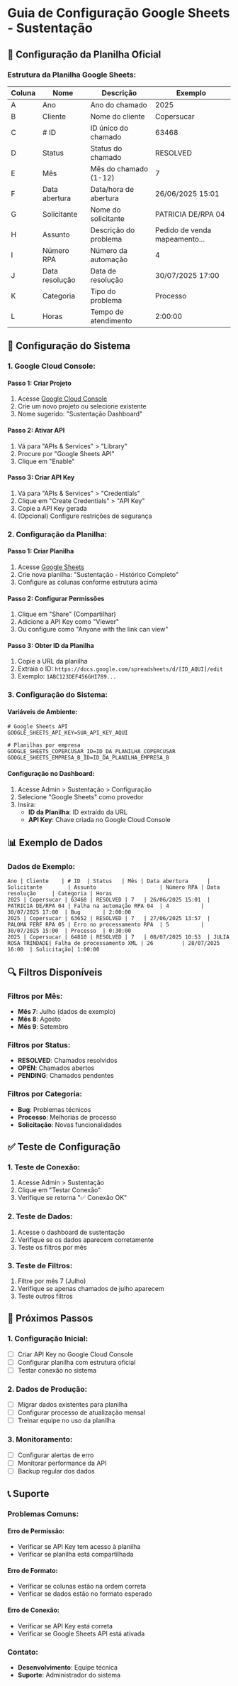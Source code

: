 # Guia de Configuração Google Sheets - Sustentação

## 🎯 Configuração da Planilha Oficial

### **Estrutura da Planilha Google Sheets:**

| Coluna | Nome | Descrição | Exemplo |
|--------|------|-----------|---------|
| A | Ano | Ano do chamado | 2025 |
| B | Cliente | Nome do cliente | Copersucar |
| C | # ID | ID único do chamado | 63468 |
| D | Status | Status do chamado | RESOLVED |
| E | Mês | Mês do chamado (1-12) | 7 |
| F | Data abertura | Data/hora de abertura | 26/06/2025 15:01 |
| G | Solicitante | Nome do solicitante | PATRICIA DE/RPA 04 |
| H | Assunto | Descrição do problema | Pedido de venda mapeamento... |
| I | Número RPA | Número da automação | 4 |
| J | Data resolução | Data de resolução | 30/07/2025 17:00 |
| K | Categoria | Tipo do problema | Processo |
| L | Horas | Tempo de atendimento | 2:00:00 |

## 🔧 Configuração do Sistema

### **1. Google Cloud Console:**

#### **Passo 1: Criar Projeto**
1. Acesse [Google Cloud Console](https://console.cloud.google.com/)
2. Crie um novo projeto ou selecione existente
3. Nome sugerido: "Sustentação Dashboard"

#### **Passo 2: Ativar API**
1. Vá para "APIs & Services" > "Library"
2. Procure por "Google Sheets API"
3. Clique em "Enable"

#### **Passo 3: Criar API Key**
1. Vá para "APIs & Services" > "Credentials"
2. Clique em "Create Credentials" > "API Key"
3. Copie a API Key gerada
4. (Opcional) Configure restrições de segurança

### **2. Configuração da Planilha:**

#### **Passo 1: Criar Planilha**
1. Acesse [Google Sheets](https://sheets.google.com/)
2. Crie nova planilha: "Sustentação - Histórico Completo"
3. Configure as colunas conforme estrutura acima

#### **Passo 2: Configurar Permissões**
1. Clique em "Share" (Compartilhar)
2. Adicione a API Key como "Viewer"
3. Ou configure como "Anyone with the link can view"

#### **Passo 3: Obter ID da Planilha**
1. Copie a URL da planilha
2. Extraia o ID: `https://docs.google.com/spreadsheets/d/[ID_AQUI]/edit`
3. Exemplo: `1ABC123DEF456GHI789...`

### **3. Configuração do Sistema:**

#### **Variáveis de Ambiente:**
```env
# Google Sheets API
GOOGLE_SHEETS_API_KEY=SUA_API_KEY_AQUI

# Planilhas por empresa
GOOGLE_SHEETS_COPERCUSAR_ID=ID_DA_PLANILHA_COPERCUSAR
GOOGLE_SHEETS_EMPRESA_B_ID=ID_DA_PLANILHA_EMPRESA_B
```

#### **Configuração no Dashboard:**
1. Acesse Admin > Sustentação > Configuração
2. Selecione "Google Sheets" como provedor
3. Insira:
   - **ID da Planilha**: ID extraído da URL
   - **API Key**: Chave criada no Google Cloud Console

## 📊 Exemplo de Dados

### **Dados de Exemplo:**
```
Ano | Cliente    | # ID  | Status   | Mês | Data abertura      | Solicitante        | Assunto                    | Número RPA | Data resolução     | Categoria | Horas
2025 | Copersucar | 63468 | RESOLVED | 7   | 26/06/2025 15:01  | PATRICIA DE/RPA 04 | Falha na automação RPA 04  | 4          | 30/07/2025 17:00  | Bug       | 2:00:00
2025 | Copersucar | 63652 | RESOLVED | 7   | 27/06/2025 13:57  | PALOMA FERF RPA 05 | Erro no processamento RPA  | 5          | 30/07/2025 15:00  | Processo  | 0:30:00
2025 | Copersucar | 64810 | RESOLVED | 7   | 08/07/2025 10:53  | JULIA ROSA TRINDADE| Falha de processamento XML | 26         | 28/07/2025 16:00  | Solicitação| 1:00:00
```

## 🔍 Filtros Disponíveis

### **Filtros por Mês:**
- **Mês 7**: Julho (dados de exemplo)
- **Mês 8**: Agosto
- **Mês 9**: Setembro

### **Filtros por Status:**
- **RESOLVED**: Chamados resolvidos
- **OPEN**: Chamados abertos
- **PENDING**: Chamados pendentes

### **Filtros por Categoria:**
- **Bug**: Problemas técnicos
- **Processo**: Melhorias de processo
- **Solicitação**: Novas funcionalidades

## ✅ Teste de Configuração

### **1. Teste de Conexão:**
1. Acesse Admin > Sustentação
2. Clique em "Testar Conexão"
3. Verifique se retorna "✅ Conexão OK"

### **2. Teste de Dados:**
1. Acesse o dashboard de sustentação
2. Verifique se os dados aparecem corretamente
3. Teste os filtros por mês

### **3. Teste de Filtros:**
1. Filtre por mês 7 (Julho)
2. Verifique se apenas chamados de julho aparecem
3. Teste outros filtros

## 🚀 Próximos Passos

### **1. Configuração Inicial:**
- [ ] Criar API Key no Google Cloud Console
- [ ] Configurar planilha com estrutura oficial
- [ ] Testar conexão no sistema

### **2. Dados de Produção:**
- [ ] Migrar dados existentes para planilha
- [ ] Configurar processo de atualização mensal
- [ ] Treinar equipe no uso da planilha

### **3. Monitoramento:**
- [ ] Configurar alertas de erro
- [ ] Monitorar performance da API
- [ ] Backup regular dos dados

## 📞 Suporte

### **Problemas Comuns:**

#### **Erro de Permissão:**
- Verificar se API Key tem acesso à planilha
- Verificar se planilha está compartilhada

#### **Erro de Formato:**
- Verificar se colunas estão na ordem correta
- Verificar se dados estão no formato esperado

#### **Erro de Conexão:**
- Verificar se API Key está correta
- Verificar se Google Sheets API está ativada

### **Contato:**
- **Desenvolvimento**: Equipe técnica
- **Suporte**: Administrador do sistema